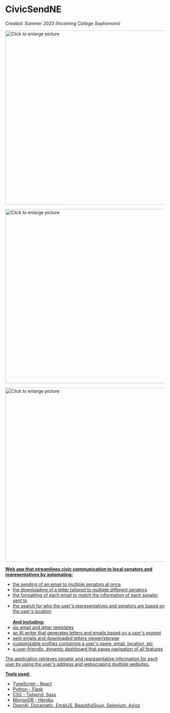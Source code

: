 # CivicSendNE

<i>Created: Summer 2023 (Incoming College Sophomore)</i>

<a href="https://drive.google.com/uc?export=view&id=14dVYj1fZlGDDkaf6GBEp_ArYoO-4zadp"><img src="https://drive.google.com/uc?export=view&id=14dVYj1fZlGDDkaf6GBEp_ArYoO-4zadp" style="width: 550px; max-width: 100%; height: auto" title="Click to enlarge picture" />
 
<a href="https://drive.google.com/uc?export=view&id=1A-ymk6u86sOoUYP5X1QmlPvXvRkWLeii"><img src="https://drive.google.com/uc?export=view&id=1A-ymk6u86sOoUYP5X1QmlPvXvRkWLeii" style="width: 550px; max-width: 100%; height: auto" title="Click to enlarge picture" />

<a href="https://drive.google.com/uc?export=view&id=15emMJQD9RmRJ7MoTG4NXKMexJQAiMZl2"><img src="https://drive.google.com/uc?export=view&id=15emMJQD9RmRJ7MoTG4NXKMexJQAiMZl2" style="width: 550px; max-width: 100%; height: auto" title="Click to enlarge picture" />

<b>Web app that streamlines civic communication to local senators and representatives by automating:</b>
 - the sending of an email to multiple senators at once
 - the downloading of a letter tailored to multiple different senators
 - the formatting of each email to match the information of each senator sent to
 - the search for who the user's representatives and senators are based on the user's location
<br/><br/><b>And including:</b><br/>
 - six email and letter templates
 - an AI writer that generates letters and emails based on a user's prompt
 - sent emails and downloaded letters viewer/storage
 - customizable profiles containing a user's name, email, location, etc
 - a user-friendly, dynamic dashboard that eases navigation of all features

The application retrieves senator and representative information for each user by using the user's address and webscraping multiple websites.<br>

  <b>Tools used:</b>
 - TypeScript - React
 - Python - Flask
 - CSS - Tailwind, Sass
 - MongoDB - Heroku
 - OpenAI, Docamatic, EmailJS, BeautifulSoup, Selenium, Axios
